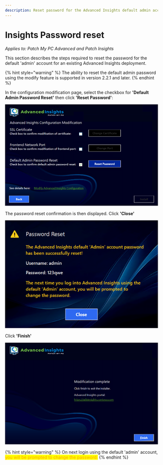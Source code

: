```yaml
---
description: Reset password for the Advanced Insights default admin account.
---
```


# Insights Password reset

_Applies to: Patch My PC Advanced and Patch Insights_

This section describes the steps required to reset the password for the default 'admin' account for an existing Advanced Insights deployment.

{% hint style="warning" %}
The ability to reset the default admin password using the modify feature is supported in version 2.2.1 and later.
{% endhint %}

In the configuration modification page, select the checkbox for **'Default Admin Password Reset'** then click **'Reset Password'**:

![](/_images/image%20%281661%29.png "Reset Admin Password option dialog")

The password reset confirmation is then displayed. Click **'Close'**

![](/_images/image%20%281662%29.png "Password reset confirmed dialog")

Click **'Finish'**

![](/_images/image%20%281663%29.png "Password reset completion")

{% hint style="warning" %}
On next login using the default 'admin' account, <mark style="color:orange;">you will be prompted to change the password.</mark>
{% endhint %}
